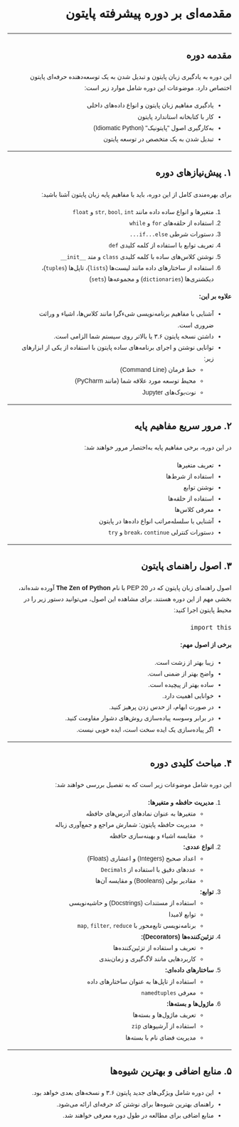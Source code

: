 <!DOCTYPE html>
<html lang="fa" dir="rtl">
<head>
    <meta charset="UTF-8">
    <meta name="viewport" content="width=device-width, initial-scale=1.0">
    
</head>
<body style="font-family: Arial, sans-serif; direction: rtl; text-align: right; line-height: 1.8;">

<h1>مقدمه‌ای بر دوره پیشرفته پایتون</h1>

<hr>

<h2>مقدمه دوره</h2>
<p>
این دوره به یادگیری زبان پایتون و تبدیل شدن به یک توسعه‌دهنده حرفه‌ای پایتون اختصاص دارد. موضوعات این دوره شامل موارد زیر است:
</p>
<ul>
    <li>یادگیری مفاهیم زبان پایتون و انواع داده‌های داخلی</li>
    <li>کار با کتابخانه استاندارد پایتون</li>
    <li>به‌کارگیری اصول "پایتونیک" (Idiomatic Python)</li>
    <li>تبدیل شدن به یک متخصص در توسعه پایتون</li>
</ul>

<hr>

<h2>۱. پیش‌نیازهای دوره</h2>
<p>برای بهره‌مندی کامل از این دوره، باید با مفاهیم پایه زبان پایتون آشنا باشید:</p>
<ol>
    <li>متغیرها و انواع ساده داده مانند <code>str</code>, <code>bool</code>, <code>int</code> و <code>float</code></li>
    <li>استفاده از حلقه‌های <code>for</code> و <code>while</code></li>
    <li>دستورات شرطی <code>if...else...</code></li>
    <li>تعریف توابع با استفاده از کلمه کلیدی <code>def</code></li>
    <li>نوشتن کلاس‌های ساده با کلمه کلیدی <code>class</code> و متد <code>__init__</code></li>
    <li>استفاده از ساختارهای داده مانند لیست‌ها (<code>lists</code>)، تاپل‌ها (<code>tuples</code>)، دیکشنری‌ها (<code>dictionaries</code>) و مجموعه‌ها (<code>sets</code>)</li>
</ol>
<p><strong>علاوه بر این:</strong></p>
<ul>
    <li>آشنایی با مفاهیم برنامه‌نویسی شیءگرا مانند کلاس‌ها، اشیاء و وراثت ضروری است.</li>
    <li>داشتن نسخه پایتون ۳.۶ یا بالاتر روی سیستم شما الزامی است.</li>
    <li>توانایی نوشتن و اجرای برنامه‌های ساده پایتون با استفاده از یکی از ابزارهای زیر:
        <ul>
            <li>خط فرمان (Command Line)</li>
            <li>محیط توسعه مورد علاقه شما (مانند PyCharm)</li>
            <li>نوت‌بوک‌های Jupyter</li>
        </ul>
    </li>
</ul>

<hr>

<h2>۲. مرور سریع مفاهیم پایه</h2>
<p>در این دوره، برخی مفاهیم پایه به‌اختصار مرور خواهند شد:</p>
<ul>
    <li>تعریف متغیرها</li>
    <li>استفاده از شرط‌ها</li>
    <li>نوشتن توابع</li>
    <li>استفاده از حلقه‌ها</li>
    <li>معرفی کلاس‌ها</li>
    <li>آشنایی با سلسله‌مراتب انواع داده‌ها در پایتون</li>
    <li>دستورات کنترلی <code>break</code>، <code>continue</code> و <code>try</code></li>
</ul>

<hr>

<h2>۳. اصول راهنمای پایتون</h2>
<p>
اصول راهنمای زبان پایتون که در PEP 20 با نام <strong>The Zen of Python</strong> آورده شده‌اند، بخشی مهم از این دوره هستند. برای مشاهده این اصول، می‌توانید دستور زیر را در محیط پایتون اجرا کنید:
</p>
<pre>
import this
</pre>
<p><strong>برخی از اصول مهم:</strong></p>
<ul>
    <li>زیبا بهتر از زشت است.</li>
    <li>واضح بهتر از ضمنی است.</li>
    <li>ساده بهتر از پیچیده است.</li>
    <li>خوانایی اهمیت دارد.</li>
    <li>در صورت ابهام، از حدس زدن پرهیز کنید.</li>
    <li>در برابر وسوسه پیاده‌سازی روش‌های دشوار مقاومت کنید.</li>
    <li>اگر پیاده‌سازی یک ایده سخت است، ایده خوبی نیست.</li>
</ul>

<hr>

<h2>۴. مباحث کلیدی دوره</h2>
<p>این دوره شامل موضوعات زیر است که به تفصیل بررسی خواهند شد:</p>
<ol>
    <li><strong>مدیریت حافظه و متغیرها:</strong>
        <ul>
            <li>متغیرها به عنوان نمادهای آدرس‌های حافظه</li>
            <li>مدیریت حافظه پایتون: شمارش مراجع و جمع‌آوری زباله</li>
            <li>مقایسه اشیاء و بهینه‌سازی حافظه</li>
        </ul>
    </li>
    <li><strong>انواع عددی:</strong>
        <ul>
            <li>اعداد صحیح (Integers) و اعشاری (Floats)</li>
            <li>عددهای دقیق با استفاده از <code>Decimals</code></li>
            <li>مقادیر بولی (Booleans) و مقایسه آن‌ها</li>
        </ul>
    </li>
    <li><strong>توابع:</strong>
        <ul>
            <li>استفاده از مستندات (Docstrings) و حاشیه‌نویسی</li>
            <li>توابع لامبدا</li>
            <li>برنامه‌نویسی تابع‌محور با <code>map</code>, <code>filter</code>, <code>reduce</code></li>
        </ul>
    </li>
    <li><strong>تزئین‌کننده‌ها (Decorators):</strong>
        <ul>
            <li>تعریف و استفاده از تزئین‌کننده‌ها</li>
            <li>کاربردهایی مانند لاگ‌گیری و زمان‌بندی</li>
        </ul>
    </li>
    <li><strong>ساختارهای داده‌ای:</strong>
        <ul>
            <li>استفاده از تاپل‌ها به عنوان ساختارهای داده</li>
            <li>معرفی <code>namedtuples</code></li>
        </ul>
    </li>
    <li><strong>ماژول‌ها و بسته‌ها:</strong>
        <ul>
            <li>تعریف ماژول‌ها و بسته‌ها</li>
            <li>استفاده از آرشیو‌های <code>zip</code></li>
            <li>مدیریت فضای نام با بسته‌ها</li>
        </ul>
    </li>
</ol>

<hr>

<h2>۵. منابع اضافی و بهترین شیوه‌ها</h2>
<ul>
    <li>این دوره شامل ویژگی‌های جدید پایتون ۳.۶ و نسخه‌های بعدی خواهد بود.</li>
    <li>راهنمای بهترین شیوه‌ها برای نوشتن کد حرفه‌ای ارائه می‌شود.</li>
    <li>منابع اضافی برای مطالعه در طول دوره معرفی خواهند شد.</li>
</ul>

</body>
</html>
